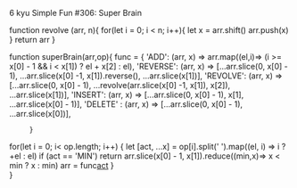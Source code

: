 6 kyu
Simple Fun #306: Super Brain

function revolve (arr, n){
  for(let i = 0; i < n; i++){
    let x = arr.shift()
    arr.push(x)
  }
  return arr
}

function superBrain(arr,op){
  func = {
          'ADD':  (arr, x) => arr.map((el,i)=> (i >= x[0] - 1 && i < x[1]) ? el + x[2] : el),
          'REVERSE': (arr, x) => [...arr.slice(0, x[0] - 1),
                                  ...arr.slice(x[0] -1, x[1]).reverse(),
                                  ...arr.slice(x[1])],
          'REVOLVE': (arr, x) => [...arr.slice(0, x[0] - 1),
                                  ...revolve(arr.slice(x[0] -1, x[1]), x[2]),
                                  ...arr.slice(x[1])],
          'INSERT': (arr, x) => [...arr.slice(0, x[0] - 1), x[1],
                                 ...arr.slice(x[0] - 1)],
          'DELETE' : (arr, x) => [...arr.slice(0, x[0] - 1),
                                 ...arr.slice(x[0])],          
         
         }
  for(let i = 0; i< op.length; i++) {
    let [act, ...x] = op[i].split(' ').map((el, i) => i ? +el : el)
    if (act == 'MIN') 
      return  arr.slice(x[0] - 1, x[1]).reduce((min,x)=> x < min ? x : min)
    arr = func[act](arr,x)
  }   
}
